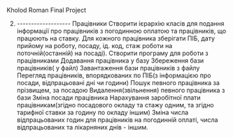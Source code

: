 Kholod Roman Final Project

2. ------------------- Працівники
Створити ієрархію класів для подання інформації про працівників з погодинною оплатою  та працівників, що працюють на ставку. Для кожного працівника зберігати  ПІБ,  дату прийому на роботу, посаду, ід. код, стаж роботи на поточній(останній) на посаді).
Створити програму для роботи з працівниками
	Додавання  працівника  у базу
	Збереження бази працівників( у файл)
	Завантаження бази працівників з файлу
	Перегляд  працівників, впорядкованих по ПІБ(з інформацією про посади, відпрацьовані дні чи години)
	Пошук певного працівника за прізвищем, за посадою
	Видалення(звільнення) певного працівника  з бази
	Зміна посади працівника
	Нарахування заробітної плати працівникам(згідно посадового окладу та стажу одним,  та згідно тарифної ставки за годину по окладу  іншим)
	Зміна числа відпрацьованих годин для працівників на погодинній оплаті, числа відпрацьованих та лікарняних днів  - іншим.
